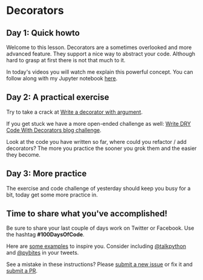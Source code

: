 # Decorators

## Day 1: Quick howto

Welcome to this lesson. Decorators are a sometimes overlooked and more advanced feature. They support a nice way to abstract your code. Although hard to grasp at first there is not that much to it.

In today's videos you will watch me explain this powerful concept. You can follow along with my Jupyter notebook [here](https://github.com/talkpython/100daysofcode-with-python-course/blob/master/days/22-24-decorators/decorators.ipynb).

## Day 2: A practical exercise

Try to take a crack at [Write a decorator with argument](https://pybitesplatform.com/bites/write-a-decorator-with-argument/).

If you get stuck we have a more open-ended challenge as well: [Write DRY Code With Decorators blog challenge](https://pybit.es/articles/codechallenge14/).

Look at the code you have written so far, where could you refactor / add decorators? The more you practice the sooner you grok them and the easier they become.

## Day 3: More practice

The exercise and code challenge of yesterday should keep you busy for a bit, today get some more practice in.

## Time to share what you've accomplished!

Be sure to share your last couple of days work on Twitter or Facebook. Use the hashtag **#100DaysOfCode**.

Here are [some examples](https://twitter.com/search?q=%23100DaysOfCode) to inspire you. Consider including [@talkpython](https://twitter.com/talkpython) and [@pybites](https://twitter.com/pybites) in your tweets.

See a mistake in these instructions? Please [submit a new issue](https://github.com/talkpython/100daysofcode-with-python-course/issues) or fix it and [submit a PR](https://github.com/talkpython/100daysofcode-with-python-course/pulls).
